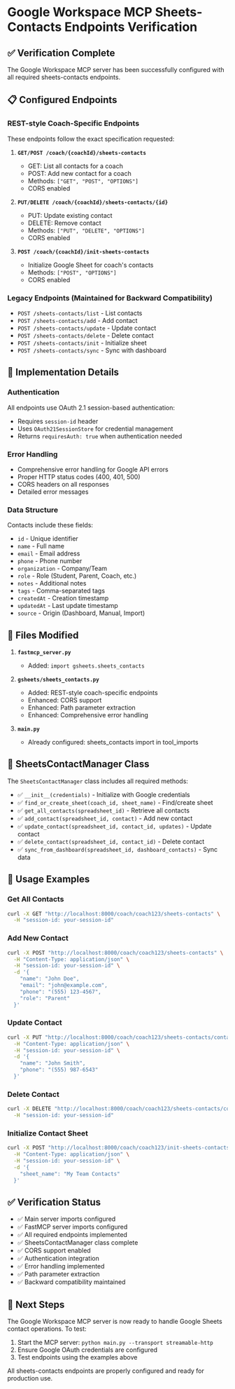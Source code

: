 # Google Workspace MCP Sheets-Contacts Endpoints Verification

## ✅ Verification Complete

The Google Workspace MCP server has been successfully configured with all required sheets-contacts endpoints.

## 📋 Configured Endpoints

### REST-style Coach-Specific Endpoints
These endpoints follow the exact specification requested:

1. **`GET/POST /coach/{coachId}/sheets-contacts`**
   - GET: List all contacts for a coach
   - POST: Add new contact for a coach
   - Methods: `["GET", "POST", "OPTIONS"]`
   - CORS enabled

2. **`PUT/DELETE /coach/{coachId}/sheets-contacts/{id}`**
   - PUT: Update existing contact
   - DELETE: Remove contact
   - Methods: `["PUT", "DELETE", "OPTIONS"]`
   - CORS enabled

3. **`POST /coach/{coachId}/init-sheets-contacts`**
   - Initialize Google Sheet for coach's contacts
   - Methods: `["POST", "OPTIONS"]`
   - CORS enabled

### Legacy Endpoints (Maintained for Backward Compatibility)
- `POST /sheets-contacts/list` - List contacts
- `POST /sheets-contacts/add` - Add contact
- `POST /sheets-contacts/update` - Update contact
- `POST /sheets-contacts/delete` - Delete contact
- `POST /sheets-contacts/init` - Initialize sheet
- `POST /sheets-contacts/sync` - Sync with dashboard

## 🔧 Implementation Details

### Authentication
All endpoints use OAuth 2.1 session-based authentication:
- Requires `session-id` header
- Uses `OAuth21SessionStore` for credential management
- Returns `requiresAuth: true` when authentication needed

### Error Handling
- Comprehensive error handling for Google API errors
- Proper HTTP status codes (400, 401, 500)
- CORS headers on all responses
- Detailed error messages

### Data Structure
Contacts include these fields:
- `id` - Unique identifier
- `name` - Full name
- `email` - Email address
- `phone` - Phone number
- `organization` - Company/Team
- `role` - Role (Student, Parent, Coach, etc.)
- `notes` - Additional notes
- `tags` - Comma-separated tags
- `createdAt` - Creation timestamp
- `updatedAt` - Last update timestamp
- `source` - Origin (Dashboard, Manual, Import)

## 📁 Files Modified

1. **`fastmcp_server.py`**
   - Added: `import gsheets.sheets_contacts`

2. **`gsheets/sheets_contacts.py`**
   - Added: REST-style coach-specific endpoints
   - Enhanced: CORS support
   - Enhanced: Path parameter extraction
   - Enhanced: Comprehensive error handling

3. **`main.py`**
   - Already configured: sheets_contacts import in tool_imports

## 🧪 SheetsContactManager Class

The `SheetsContactManager` class includes all required methods:
- ✅ `__init__(credentials)` - Initialize with Google credentials
- ✅ `find_or_create_sheet(coach_id, sheet_name)` - Find/create sheet
- ✅ `get_all_contacts(spreadsheet_id)` - Retrieve all contacts
- ✅ `add_contact(spreadsheet_id, contact)` - Add new contact
- ✅ `update_contact(spreadsheet_id, contact_id, updates)` - Update contact
- ✅ `delete_contact(spreadsheet_id, contact_id)` - Delete contact
- ✅ `sync_from_dashboard(spreadsheet_id, dashboard_contacts)` - Sync data

## 🚀 Usage Examples

### Get All Contacts
```bash
curl -X GET "http://localhost:8000/coach/coach123/sheets-contacts" \
  -H "session-id: your-session-id"
```

### Add New Contact
```bash
curl -X POST "http://localhost:8000/coach/coach123/sheets-contacts" \
  -H "Content-Type: application/json" \
  -H "session-id: your-session-id" \
  -d '{
    "name": "John Doe",
    "email": "john@example.com",
    "phone": "(555) 123-4567",
    "role": "Parent"
  }'
```

### Update Contact
```bash
curl -X PUT "http://localhost:8000/coach/coach123/sheets-contacts/contact123" \
  -H "Content-Type: application/json" \
  -H "session-id: your-session-id" \
  -d '{
    "name": "John Smith",
    "phone": "(555) 987-6543"
  }'
```

### Delete Contact
```bash
curl -X DELETE "http://localhost:8000/coach/coach123/sheets-contacts/contact123" \
  -H "session-id: your-session-id"
```

### Initialize Contact Sheet
```bash
curl -X POST "http://localhost:8000/coach/coach123/init-sheets-contacts" \
  -H "Content-Type: application/json" \
  -H "session-id: your-session-id" \
  -d '{
    "sheet_name": "My Team Contacts"
  }'
```

## ✅ Verification Status

- ✅ Main server imports configured
- ✅ FastMCP server imports configured  
- ✅ All required endpoints implemented
- ✅ SheetsContactManager class complete
- ✅ CORS support enabled
- ✅ Authentication integration
- ✅ Error handling implemented
- ✅ Path parameter extraction
- ✅ Backward compatibility maintained

## 🔄 Next Steps

The Google Workspace MCP server is now ready to handle Google Sheets contact operations. To test:

1. Start the MCP server: `python main.py --transport streamable-http`
2. Ensure Google OAuth credentials are configured
3. Test endpoints using the examples above

All sheets-contacts endpoints are properly configured and ready for production use.